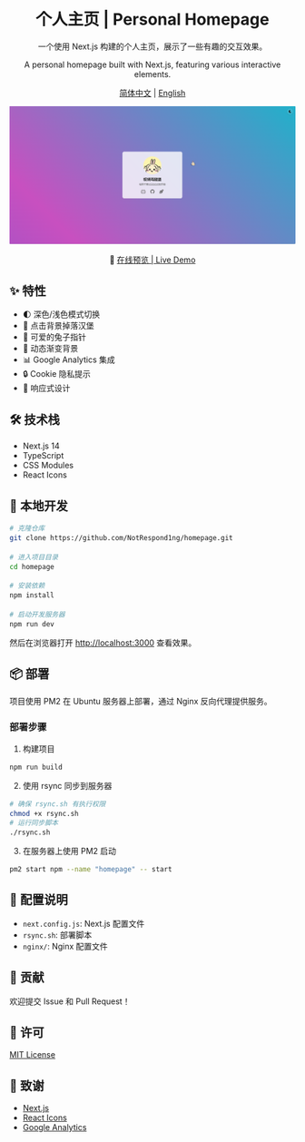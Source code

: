 <div align="center">

# 个人主页 | Personal Homepage

一个使用 Next.js 构建的个人主页，展示了一些有趣的交互效果。

A personal homepage built with Next.js, featuring various interactive elements.

[简体中文](./README.md) | [English](./README_EN.md)

[![preview](./screenshots/preview.png)](https://www.notrespond1ng.top)

🔗 [在线预览 | Live Demo](https://www.notrespond1ng.top)

</div>

## ✨ 特性

- 🌓 深色/浅色模式切换
- 🍔 点击背景掉落汉堡
- 🐰 可爱的兔子指针
- 🎨 动态渐变背景
- 📊 Google Analytics 集成
- 🔒 Cookie 隐私提示
- 📱 响应式设计

## 🛠️ 技术栈

- Next.js 14
- TypeScript
- CSS Modules
- React Icons

## 🚀 本地开发

```bash
# 克隆仓库
git clone https://github.com/NotRespond1ng/homepage.git

# 进入项目目录
cd homepage

# 安装依赖
npm install

# 启动开发服务器
npm run dev
```

然后在浏览器打开 [http://localhost:3000](http://localhost:3000) 查看效果。

## 📦 部署

项目使用 PM2 在 Ubuntu 服务器上部署，通过 Nginx 反向代理提供服务。

### 部署步骤

1. 构建项目
```bash
npm run build
```

2. 使用 rsync 同步到服务器
```bash
# 确保 rsync.sh 有执行权限
chmod +x rsync.sh
# 运行同步脚本
./rsync.sh
```

3. 在服务器上使用 PM2 启动
```bash
pm2 start npm --name "homepage" -- start
```

## 📝 配置说明

- `next.config.js`: Next.js 配置文件
- `rsync.sh`: 部署脚本
- `nginx/`: Nginx 配置文件

## 🤝 贡献

欢迎提交 Issue 和 Pull Request！

## 📄 许可

[MIT License](./LICENSE)

## 🙏 致谢

- [Next.js](https://nextjs.org/)
- [React Icons](https://react-icons.github.io/react-icons/)
- [Google Analytics](https://analytics.google.com/)
